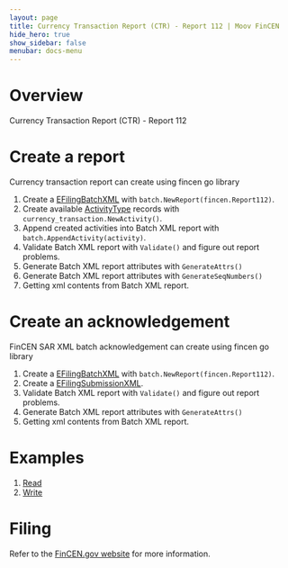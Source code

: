```yaml
---
layout: page
title: Currency Transaction Report (CTR) - Report 112 | Moov FinCEN
hide_hero: true
show_sidebar: false
menubar: docs-menu
---
```


# Overview

Currency Transaction Report (CTR) - Report 112

# Create a report

Currency transaction report can create using fincen go library

1. Create a [EFilingBatchXML](https://godoc.org/github.com/moov-io/fincen/pkg/batch#EFilingBatchXML) with `batch.NewReport(fincen.Report112)`.
2. Create available [ActivityType](https://godoc.org/github.com/moov-io/pkg/currency_transaction#ActivityType) records with `currency_transaction.NewActivity()`.
3. Append created activities into Batch XML report with `batch.AppendActivity(activity)`.
4. Validate Batch XML report with `Validate()` and figure out report problems.
5. Generate Batch XML report attributes with `GenerateAttrs()`
6. Generate Batch XML report attributes with `GenerateSeqNumbers()`
7. Getting xml contents from Batch XML report.

# Create an acknowledgement

FinCEN SAR XML batch acknowledgement can create using fincen go library

1. Create a [EFilingBatchXML](https://godoc.org/github.com/moov-io/fincen/pkg/batch#EFilingBatchXML) with `batch.NewReport(fincen.Report112)`.
2. Create a [EFilingSubmissionXML](https://godoc.org/github.com/moov-io/pkg/batch#EFilingSubmissionXML).
3. Validate Batch XML report with `Validate()` and figure out report problems.
4. Generate Batch XML report attributes with `GenerateAttrs()`
5. Getting xml contents from Batch XML report.

# Examples
1. [Read](https://github.com/moov-io/fincen/tree/master/examples/currency_transaction_read/main.go)
2. [Write](https://github.com/moov-io/fincen/tree/master/examples/currency_transaction_write/main.go)

# Filing

Refer to the [FinCEN.gov website](https://www.fincen.gov/resources/filing-information) for more information.
